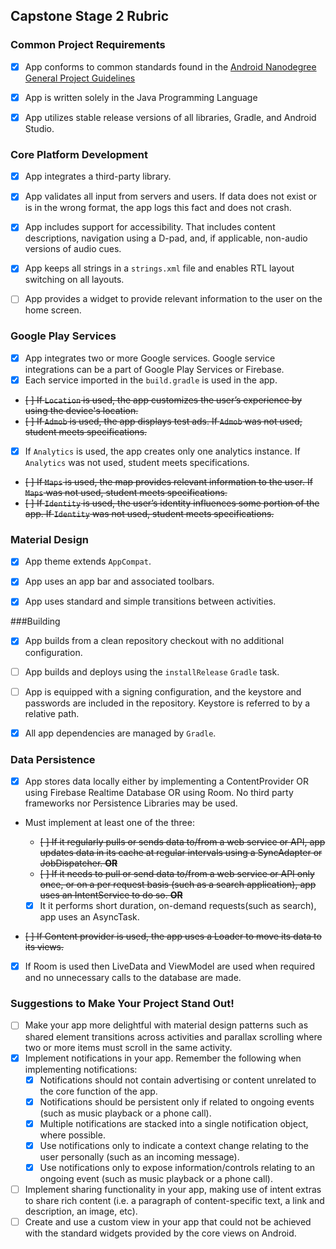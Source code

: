 
## Capstone Stage 2 Rubric

### Common Project Requirements

- [x] App conforms to common standards found in the [Android Nanodegree General Project Guidelines](http://udacity.github.io/android-nanodegree-guidelines/core.html)
- [x] App is written solely in the Java Programming Language
- [x] App utilizes stable release versions of all libraries, Gradle, and Android Studio.


### Core Platform Development

- [x] App integrates a third-party library.
- [x] App validates all input from servers and users. If data does not exist or is in the wrong format, the app logs this fact and does not crash.
- [x] App includes support for accessibility. That includes content descriptions, navigation using a D-pad, and, if applicable, non-audio versions of audio cues.
- [x] App keeps all strings in a `strings.xml` file and enables RTL layout switching on all layouts.
- [ ] App provides a widget to provide relevant information to the user on the home screen.


### Google Play Services

- [x] App integrates two or more Google services. Google service integrations can be a part of Google Play Services or Firebase.
- [x] Each service imported in the `build.gradle` is used in the app.
- ~~[ ] If `Location` is used, the app customizes the user’s experience by using the device's location.~~
- ~~[ ] If `Admob` is used, the app displays test ads. If `Admob` was not used, student meets specifications.~~
- [x] If `Analytics` is used, the app creates only one analytics instance. If `Analytics` was not used, student meets specifications.
- ~~[ ] If `Maps` is used, the map provides relevant information to the user. If `Maps` was not used, student meets specifications.~~
- ~~[ ] If `Identity` is used, the user’s identity influences some portion of the app. If `Identity` was not used, student meets specifications.~~


### Material Design

- [x] App theme extends `AppCompat`.
- [x] App uses an app bar and associated toolbars.
- [x] App uses standard and simple transitions between activities.


###Building

- [x] App builds from a clean repository checkout with no additional configuration.
- [ ] App builds and deploys using the `installRelease` `Gradle` task.
- [ ] App is equipped with a signing configuration, and the keystore and passwords are included in the repository. Keystore is referred to by a relative path.
- [x] All app dependencies are managed by `Gradle`.


### Data Persistence

- [x] App stores data locally either by implementing a ContentProvider OR using Firebase Realtime Database OR using Room. No third party frameworks nor Persistence Libraries may be used.
- Must implement at least one of the three:

    - ~~[ ] If it regularly pulls or sends data to/from a web service or API, app updates data in its cache at regular intervals using a SyncAdapter or JobDispatcher. **OR**~~
    - ~~[ ] If it needs to pull or send data to/from a web service or API only once, or on a per request basis (such as a search application), app uses an IntentService to do so. **OR**~~
    - [x] It it performs short duration, on-demand requests(such as search), app uses an AsyncTask.
- ~~[ ] If Content provider is used, the app uses a Loader to move its data to its views.~~
- [x] If Room is used then LiveData and ViewModel are used when required and no unnecessary calls to the database are made.



### Suggestions to Make Your Project Stand Out!

- [ ] Make your app more delightful with material design patterns such as shared element transitions across activities and parallax scrolling where two or more items must scroll in the same activity.
- [x] Implement notifications in your app. Remember the following when implementing notifications:
    - [x] Notifications should not contain advertising or content unrelated to the core function of the app.
    - [x] Notifications should be persistent only if related to ongoing events (such as music playback or a phone call).
    - [x] Multiple notifications are stacked into a single notification object, where possible.
    - [x] Use notifications only to indicate a context change relating to the user personally (such as an incoming message).
    - [x] Use notifications only to expose information/controls relating to an ongoing event (such as music playback or a phone call).
- [ ] Implement sharing functionality in your app, making use of intent extras to share rich content (i.e. a paragraph of content-specific text, a link and description, an image, etc).
- [ ] Create and use a custom view in your app that could not be achieved with the standard widgets provided by the core views on Android.
